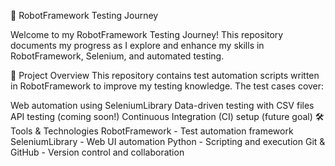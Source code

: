 
🚀 RobotFramework Testing Journey

Welcome to my RobotFramework Testing Journey! 
This repository documents my progress as I explore and enhance my skills in RobotFramework, Selenium, and automated testing.

📌 Project Overview
This repository contains test automation scripts written in RobotFramework to improve my testing knowledge. The test cases cover:

Web automation using SeleniumLibrary
Data-driven testing with CSV files
API testing (coming soon!)
Continuous Integration (CI) setup (future goal)
🛠️ Tools & Technologies
RobotFramework - Test automation framework
SeleniumLibrary - Web UI automation
Python - Scripting and execution
Git & GitHub - Version control and collaboration
